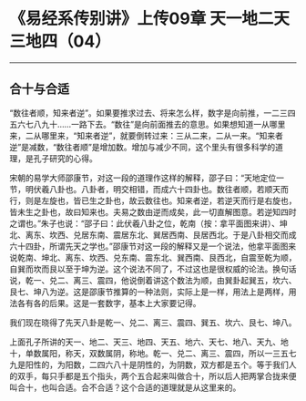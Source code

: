 # 《易经系传别讲》上传09章 天一地二天三地四（04）

------

## 合十与合适

“数往者顺，知来者逆”。如果要推求过去、将来怎么样，数字是向前推，一二三四五六七八九十……一路下去。“数往”是向前面推去的意思。如果想知道一从哪里来，二从哪里来，“知来者逆”，就要倒转过来：三从二来，二从一来。“知来者逆”是减数，“数往者顺”是增加数。增加与减少不同，这个里头有很多科学的道理，是孔子研究的心得。

宋朝的易学大师邵康节，对这一段的道理作这样的解释，邵子曰：“天地定位一节，明伏羲八卦也。八卦者，明交相错，而成六十四卦也。数往者顺，若顺天而行，则是左旋也，皆已生之卦也，故云数往也。知来者逆，若逆天而行是右旋也，皆未生之卦也，故曰知来也。夫易之数由逆而成矣，此一切直解图意。若逆知四时之谓也。”朱子也说：“邵子曰：此伏羲八卦之位，乾南（按：拿平面图来讲）、坤北、离东、坎西、兑居东南、震居东北、巽居西南、艮居西北。于是八卦相交而成六十四卦，所谓先天之学也。”邵康节对这一段的解释又是一个说法，他拿平面图来说乾南、坤北、离东、坎西、兑东南、震东北、巽西南、艮西北，自震至乾为顺，自巽而坎而艮以至于坤为逆。这个说法不同了，不过这也是很权威的论法。换句话说，乾一、兑二、离三、震四，他说倒着讲这个数法为顺，由巽卦起巽五，坎六、艮七、坤八为逆。这是邵康节推算的一种法则，实际上是一样，用法上是两样，用法各有各的后果。这是一套数字，基本上大家要记得。

我们现在晓得了先天八卦是乾一、兑二、离三、震四、巽五、坎六、艮七、坤八。

上面孔子所讲的天一、地二、天三、地四、天五、地六、天七、地八、天九、地十，单数属阳，称天，双数属阴，称地。乾一、兑二、离三、震四，所以一三五七九是阳性的，为阳数，二四六八十是阴性的，为阴数，双方都是五个。等于我们人的双手，每只手都是五个指头，两个五合起来叫做合十，所以后人把两掌合拢来便叫合十，也叫合适。合不合适？这个合适的道理就是从这里来的。